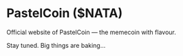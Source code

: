   # PastelCoin ($NATA)

Official website of PastelCoin — the memecoin with flavour. 

Stay tuned. Big things are baking...
